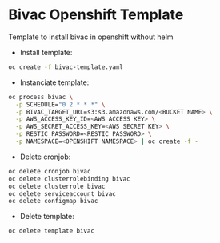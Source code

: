 # Bivac Openshift Template
Template to install bivac in openshift without helm

* Install template:
```bash
oc create -f bivac-template.yaml
```
* Instanciate template:
```bash
oc process bivac \
  -p SCHEDULE="0 2 * * *" \
  -p BIVAC_TARGET_URL=s3:s3.amazonaws.com/<BUCKET NAME> \
  -p AWS_ACCESS_KEY_ID=<AWS ACCESS KEY> \
  -p AWS_SECRET_ACCESS_KEY=<AWS SECRET KEY> \
  -p RESTIC_PASSWORD=<RESTIC PASSWORD> \
  -p NAMESPACE=<OPENSHIFT NAMESPACE> | oc create -f -
```
* Delete cronjob:
```bash
oc delete cronjob bivac
oc delete clusterrolebinding bivac
oc delete clusterrole bivac
oc delete serviceaccount bivac
oc delete configmap bivac
```
* Delete template:
```bash
oc delete template bivac
```
